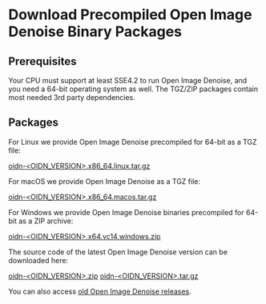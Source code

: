 Download Precompiled Open Image Denoise Binary Packages
=======================================================

Prerequisites
-------------

Your CPU must support at least SSE4.2 to run Open Image Denoise, and you need
a 64-bit operating system as well. The TGZ/ZIP packages contain most needed
3rd party dependencies.

Packages
--------

For Linux we provide Open Image Denoise precompiled for 64-bit as a TGZ file:

[oidn-<OIDN_VERSION>.x86_64.linux.tar.gz](https://github.com/OpenImageDenoise/oidn/releases/download/v<OIDN_VERSION>/oidn-<OIDN_VERSION>.x86_64.linux.tar.gz)

For macOS we provide Open Image Denoise as a TGZ file:

[oidn-<OIDN_VERSION>.x86_64.macos.tar.gz](https://github.com/OpenImageDenoise/oidn/releases/download/v<OIDN_VERSION>/oidn-<OIDN_VERSION>.x86_64.macos.tar.gz)

For Windows we provide Open Image Denoise binaries precompiled for 64-bit as a ZIP archive:

[oidn-<OIDN_VERSION>.x64.vc14.windows.zip](https://github.com/OpenImageDenoise/oidn/releases/download/v<OIDN_VERSION>/oidn-<OIDN_VERSION>.x64.vc14.windows.zip)

The source code of the latest Open Image Denoise version can be downloaded here:

[oidn-<OIDN_VERSION>.zip](https://github.com/OpenImageDenoise/oidn/archive/v<OIDN_VERSION>.zip)
[oidn-<OIDN_VERSION>.tar.gz](https://github.com/OpenImageDenoise/oidn/archive/v<OIDN_VERSION>.tar.gz)

You can also access [old Open Image Denoise releases](https://github.com/OpenImageDenoise/oidn/releases).
